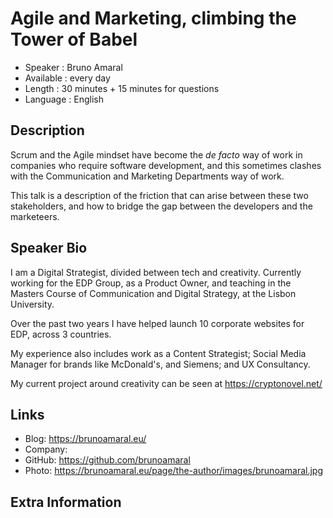 Agile and  Marketing, climbing the Tower of Babel
=================================================

* Speaker   : Bruno Amaral
* Available : every day
* Length    : 30 minutes + 15 minutes for questions
* Language  : English

Description
-----------

Scrum and the Agile mindset have become the _de facto_ way of work in companies who require software development, and this sometimes clashes with the Communication and Marketing Departments way of work.

This talk is a description of the friction that can arise between these two stakeholders, and how to bridge the gap between the developers and the marketeers. 

Speaker Bio
-----------

I am a Digital Strategist, divided between tech and creativity. Currently working for the EDP Group, as a Product Owner, and teaching in the Masters Course of Communication and Digital Strategy, at the Lisbon University.

Over the past two years I have helped launch 10 corporate websites for EDP, across 3 countries. 

My experience also includes work as a Content Strategist; Social Media Manager for brands like McDonald's, and Siemens; and UX Consultancy.

My current project around creativity can be seen at https://cryptonovel.net/

Links
-----

* Blog: https://brunoamaral.eu/
* Company: 
* GitHub: https://github.com/brunoamaral
* Photo: https://brunoamaral.eu/page/the-author/images/brunoamaral.jpg

Extra Information
-----------------



